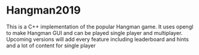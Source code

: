 # Hangman2019
This is a C++ implementation of the popular Hangman game. It uses opengl to make Hangman GUI and can be played single player and multiplayer. Upcoming versions will add every feature including leaderboard and hints and a lot of content for single player
